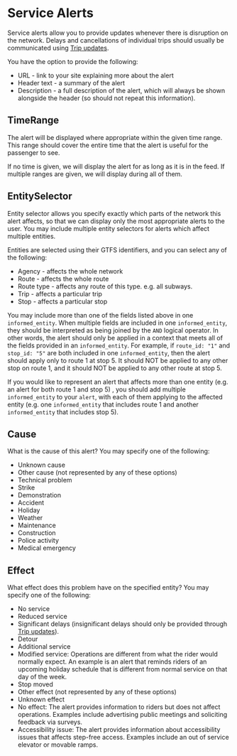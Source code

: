 # Service Alerts

Service alerts allow you to provide updates whenever there is disruption on the network. Delays and cancellations of individual trips should usually be communicated using [Trip updates](../trip-updates).

You have the option to provide the following:

*   URL - link to your site explaining more about the alert
*   Header text - a summary of the alert
*   Description - a full description of the alert, which will always be shown alongside the header (so should not repeat this information).

## TimeRange

The alert will be displayed where appropriate within the given time range. This range should cover the entire time that the alert is useful for the passenger to see.

If no time is given, we will display the alert for as long as it is in the feed. If multiple ranges are given, we will display during all of them.

## EntitySelector

Entity selector allows you specify exactly which parts of the network this alert affects, so that we can display only the most appropriate alerts to the user. You may include multiple entity selectors for alerts which affect multiple entities.

Entities are selected using their GTFS identifiers, and you can select any of the following:

*   Agency - affects the whole network
*   Route - affects the whole route
*   Route type - affects any route of this type. e.g. all subways.
*   Trip - affects a particular trip
*   Stop - affects a particular stop

You may include more than one of the fields listed above in one `informed_entity`. When multiple fields are included in one `informed_entity`, they should be interpreted as being joined by the `AND` logical operator. In other words, the alert should only be applied in a context that meets all of the fields provided in an `informed_entity`. For example, if `route_id: "1"` and `stop_id: "5"` are both included in one `informed_entity`, then the alert should apply only to route 1 at stop 5.  It should NOT be applied to any other stop on route 1, and it should NOT be applied to any other route at stop 5.

If you would like to represent an alert that affects more than one entity (e.g. an alert for both route 1 and stop 5) , you should add multiple `informed_entity` to your `alert`, with each of them applying to the affected entity (e.g. one `informed_entity` that includes route 1 and another `informed_entity` that includes stop 5).

## Cause

What is the cause of this alert? You may specify one of the following:

*   Unknown cause
*   Other cause (not represented by any of these options)
*   Technical problem
*   Strike
*   Demonstration
*   Accident
*   Holiday
*   Weather
*   Maintenance
*   Construction
*   Police activity
*   Medical emergency

## Effect

What effect does this problem have on the specified entity? You may specify one of the following:

*   No service
*   Reduced service
*   Significant delays (insignificant delays should only be provided through [Trip updates](../trip-updates)).
*   Detour
*   Additional service
*   Modified service: Operations are different from what the rider would normally expect.  An example is an alert that reminds riders of an upcoming holiday schedule that is different from normal service on that day of the week.
*   Stop moved
*   Other effect (not represented by any of these options)
*   Unknown effect
*   No effect: The alert provides information to riders but does not affect operations.  Examples include advertising public meetings and soliciting feedback via surveys.
*   Accessibility issue: The alert provides information about accessibility issues that affects step-free access. Examples include an out of service elevator or movable ramps.
